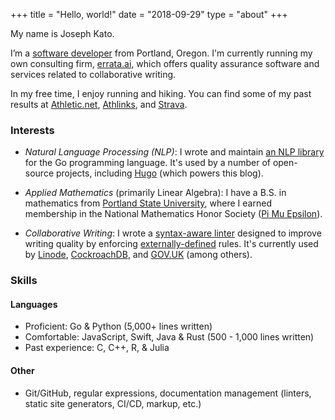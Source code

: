 +++
title = "Hello, world!"
date = "2018-09-29"
type = "about"
+++

My name is Joseph Kato.

I’m a [software developer](https://github.com/jdkato) from Portland, Oregon.
I'm currently running my own consulting firm, [errata.ai](https://errata.ai/),
which offers quality assurance software and services related to collaborative
writing.

In my free time, I enjoy running and hiking. You can find some of my past
results at [Athletic.net][1], [Athlinks][2], and [Strava][3].

### Interests

- *Natural Language Processing (NLP)*: I wrote and maintain [an NLP library][4]
  for the Go programming language. It's used by a number of open-source
  projects, including [Hugo](https://gohugo.io/) (which powers this blog).

- *Applied Mathematics* (primarily Linear Algebra): I have a B.S. in
  mathematics from [Portland State University](https://www.pdx.edu/math/),
  where I earned membership in the National Mathematics Honor Society
  ([Pi Mu Epsilon](https://pme-math.org/what-is-pme)).

- *Collaborative Writing*: I wrote a [syntax-aware linter][5] designed to
  improve writing quality by enforcing [externally-defined][6] rules. It's
  currently used by [Linode](https://github.com/linode/docs/issues),
  [CockroachDB](https://github.com/cockroachdb/docs), and
  [GOV.UK](https://github.com/alphagov/govuk-developer-docs) (among others).

### Skills

#### Languages

- Proficient: Go & Python (5,000+ lines written)
- Comfortable: JavaScript, Swift, Java & Rust  (500 - 1,000 lines written)
- Past experience: C, C++, R, & Julia

#### Other

- Git/GitHub, regular expressions, documentation management (linters, static
  site generators, CI/CD, markup, etc.)

[1]: https://www.athletic.net/TrackAndField/Athlete.aspx?AID=533544#!/L0
[2]: https://www.athlinks.com/athletes/75353415
[3]: https://www.strava.com/athletes/3334824
[4]: https://github.com/jdkato/prose
[5]: https://github.com/errata-ai/vale
[6]: https://errata-ai.github.io/vale/styles/
